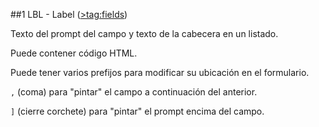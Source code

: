 ##1 LBL - Label ([>tag:fields](Fields))

Texto del prompt del campo y texto de la cabecera en un listado.

Puede contener código HTML.

Puede tener varios prefijos para modificar su ubicación en el formulario.

`,` (coma) para "pintar" el campo a continuación del anterior.

`]` (cierre corchete) para "pintar" el prompt encima del campo.



